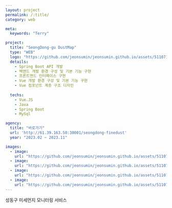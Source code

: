 ```yaml
---
layout: project
permalink: /:title/
category: web

meta:
  keywords: "Terry"

project:
  title: "SeongDong-gu DustMap"
  type: "WEB"
  logo: "https://github.com/jeonsumin/jeonsumin.github.io/assets/51107183/5bdb9873-36ac-4057-adec-791b2b4f6ce8"
  details:
    - Spring Boot API 개발 
    - 백앤드 개발 환경 구성 및 기본 기능 구현 
    - 프론트앤드 인터페이스 구현
    - Vue 개발 환경 구성 및 기본 기능 구현 
    - Vue 컴포넌트 계층 구조 디자인 
    
  techs:
    - Vue.JS
    - Java
    - Spring Boot
    - MySql

agency:
  title: "바로가기"
  url: 'http://61.39.163.50:30001/seongdong-finedust'
  year: "2023.02 ~ 2023.11"

images:
  - image:
    url: "https://github.com/jeonsumin/jeonsumin.github.io/assets/51107183/0ee167e6-fdaf-46d2-b0a7-def26dd87f05"
  - image:
    url: "https://github.com/jeonsumin/jeonsumin.github.io/assets/51107183/ed06945d-b4ee-471f-8e34-214f8ed93016"
  - image:
    url: "https://github.com/jeonsumin/jeonsumin.github.io/assets/51107183/3032f368-6f86-4f86-a3dc-dba94c50a1c9"
  - image:
    url: "https://github.com/jeonsumin/jeonsumin.github.io/assets/51107183/9fa3395b-fce9-4c45-b92d-6553cba84e11"
---
```

<p>성동구 미세먼지 모니터링 서비스</p>
